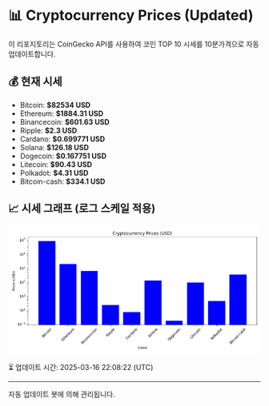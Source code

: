 
# 📊 Cryptocurrency Prices (Updated)

이 리포지토리는 CoinGecko API를 사용하여 코인 TOP 10 시세를 10분가격으로 자동 업데이트합니다.

## 💰 현재 시세
- Bitcoin: **$82534 USD**
- Ethereum: **$1884.31 USD**
- Binancecoin: **$601.63 USD**
- Ripple: **$2.3 USD**
- Cardano: **$0.699771 USD**
- Solana: **$126.18 USD**
- Dogecoin: **$0.167751 USD**
- Litecoin: **$90.43 USD**
- Polkadot: **$4.31 USD**
- Bitcoin-cash: **$334.1 USD**

## 📈 시세 그래프 (로그 스케일 적용)
![Crypto Prices](crypto_prices.png)

⏳ 업데이트 시간: 2025-03-16 22:08:22 (UTC)

---
자동 업데이트 봇에 의해 관리됩니다.
